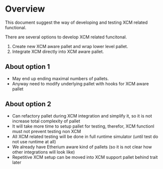 # Overview

This document suggest the way of developing and testing XCM related functional.

There are several options to develop XCM related funcitonal.
1. Create new XCM aware pallet and wrap lower level pallet.
2. Integrate XCM directly into XCM aware pallet.

## About option 1

- May end up ending maximal numbers of pallets.
- Anyway need to modify underlying pallet with hooks for XCM aware pallet

## About option 2

- Can refactory pallet during XCM integration and simplify it, so it is not increase total complexity of pallet
- It will take more time to setup pallet for testing, therefor, XCM functionl must not prevent testing non XCM
- All XCM related testing will be done in full runtime simulator (until test do not use runtime at all)
- We already have Etherium aware kind of pallets (so it is not clear how other integrations will look like)
- Repetitive XCM setup can be moved into XCM support pallet behind trait later